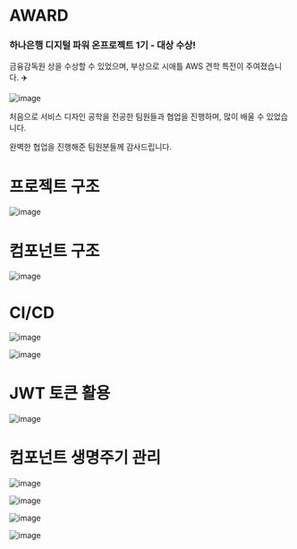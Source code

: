 # AWARD
### 하나은행 디지털 파워 온프로젝트 1기 - 대상 수상! 
금융감독원 상을 수상할 수 있었으며, 부상으로 시애틀 AWS 견학 특전이 주여졌습니다. ✈️

![image](https://github.com/BUZZINGPolarBear/FRONT_ILogU/assets/35029025/53cfdb75-dc7d-4f33-b129-a249d1e18578)

처음으로 서비스 디자인 공학을 전공한 팀원들과 협업을 진행하며, 많이 배울 수 있었습니다.

완벽한 협업을 진행해준 팀원분들께 감사드립니다.

# 프로젝트 구조

![image](https://github.com/wonHANANA/FRONT_ILogU/assets/35029025/6728754e-3a1b-40a6-b043-644524cf7a19)

# 컴포넌트 구조

![image](https://github.com/wonHANANA/FRONT_ILogU/assets/35029025/1b8696a5-cacc-41a0-adbe-60442ba9e31d)

# CI/CD

![image](https://github.com/wonHANANA/FRONT_ILogU/assets/35029025/8386931c-0d60-4380-8660-ca5e8ec4b251)

![image](https://github.com/wonHANANA/FRONT_ILogU/assets/35029025/0d4a3221-f40e-4d14-95a2-fed783cddd37)

# JWT 토큰 활용

![image](https://github.com/wonHANANA/FRONT_ILogU/assets/35029025/c44231f9-5650-4592-840b-cbd3dd9ab7d6)

# 컴포넌트 생명주기 관리

![image](https://github.com/wonHANANA/FRONT_ILogU/assets/35029025/37f8a7ab-aa8a-4307-8232-b4499c8261b1)

![image](https://github.com/wonHANANA/FRONT_ILogU/assets/35029025/ff2df1d4-9d34-413d-a9c7-42ea422a4c83)

![image](https://github.com/wonHANANA/FRONT_ILogU/assets/35029025/09dfc3bc-792e-4012-9543-9b01f37b79f3)

![image](https://github.com/wonHANANA/FRONT_ILogU/assets/35029025/9b841bf5-a8a7-4aa0-a0f8-394c3ba616bd)





